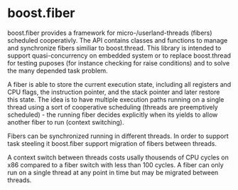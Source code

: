 boost.fiber
===========

boost.fiber provides a framework for micro-/userland-threads (fibers) scheduled cooperativly.
The API contains classes and functions to manage and synchronize fibers similiar to boost.thread.
This library is intended to support quasi-concurrency on embedded system or to replace boost.thread
for testing puposes (for instance checking for raise conditions) and to solve the many depended
task problem.

A fiber is able to store the current execution state, including all registers and CPU flags, the 
instruction pointer, and the stack pointer and later restore this state. The idea is to have multiple 
execution paths running on a single thread using a sort of cooperative scheduling (threads are 
preemptively scheduled) - the running fiber decides explicitly when its yields to allow another fiber to
run (context switching).

Fibers can be synchronized running in different threads. In order to support task steeling it boost.fiber
support migration of fibers between threads.

A context switch between threads costs usally thousends of CPU cycles on x86 compared to a fiber switch 
with less than 100 cycles. A fiber can only run on a single thread at any point in time but may be 
migrated between threads.
